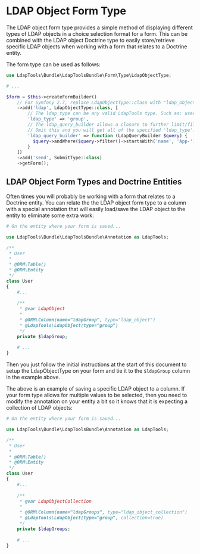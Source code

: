 LDAP Object Form Type
================

The LDAP object form type provides a simple method of displaying different types of LDAP objects in a choice selection
format for a form. This can be combined with the LDAP object Doctrine type to easily store/retrieve specific LDAP objects
when working with a form that relates to a Doctrine entity.

The form type can be used as follows:

```php
use LdapTools\Bundle\LdapToolsBundle\Form\Type\LdapObjectType;

# ...

$form = $this->createFormBuilder()
    // For Symfony 2.7, replace LdapObjectType::class with "ldap_object".
    ->add('ldap', LdapObjectType::class, [
        // The ldap_type can be any valid LdapTools type. Such as: user, computer, contact, etc.
        'ldap_type' => 'group',
        // The ldap_query_builder allows a closure to further limit/filter what LDAP objects show up.
        // Omit this and you will get all of the specified 'ldap_type'.
        'ldap_query_builder' => function (LdapQueryBuilder $query) {
          $query->andWhere($query->filter()->startsWith('name', 'App-'));
        }
    ])
    ->add('send', SubmitType::class)
    ->getForm();
```

## LDAP Object Form Types and Doctrine Entities

Often times you will probably be working with a form that relates to a Doctrine entity. You can relate the the LDAP 
object form type to a column with a special annotation that will easily load/save the LDAP object to the entity to
eliminate some extra work:

```php
# On the entity where your form is saved...

use LdapTools\Bundle\LdapToolsBundle\Annotation as LdapTools;

/**
 * User
 *
 * @ORM\Table()
 * @ORM\Entity
 */
class User
{
    #...
    
    /**
     * @var LdapObject
     *
     * @ORM\Column(name="ldapGroup", type="ldap_object")
     * @LdapTools\LdapObject(type="group")
     */
    private $ldapGroup;
    
    # ...
}
```

Then you just follow the initial instructions at the start of this document to setup the LdapObjectType on your form and
tie it to the `$ldapGroup` column in the example above.

The above is an example of saving a specific LDAP object to a column. If your form type allows for multiple values to be
selected, then you need to modify the annotation on your entity a bit so it knows that it is expecting a collection of
LDAP objects:

```php
# On the entity where your form is saved...

use LdapTools\Bundle\LdapToolsBundle\Annotation as LdapTools;

/**
 * User
 *
 * @ORM\Table()
 * @ORM\Entity
 */
class User
{
    #...
    
    /**
     * @var LdapObjectCollection
     *
     * @ORM\Column(name="ldapGroups", type="ldap_object_collection")
     * @LdapTools\LdapObject(type="group", collection=true)
     */
    private $ldapGroups;
    
    # ...
}
```
